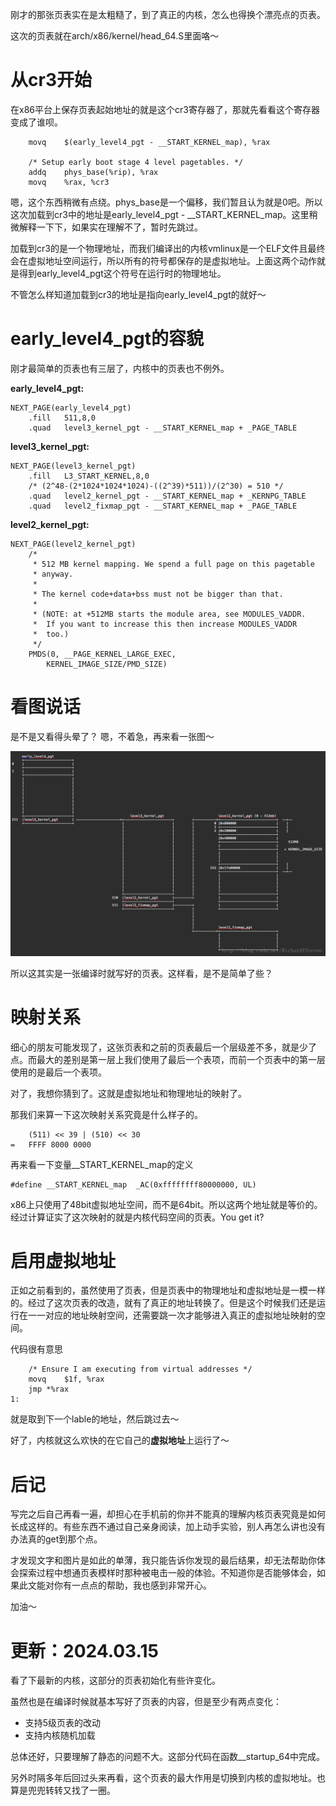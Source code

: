 刚才的那张页表实在是太粗糙了，到了真正的内核，怎么也得换个漂亮点的页表。

这次的页表就在arch/x86/kernel/head_64.S里面咯～

# 从cr3开始

在x86平台上保存页表起始地址的就是这个cr3寄存器了，那就先看看这个寄存器变成了谁呗。

```
	movq	$(early_level4_pgt - __START_KERNEL_map), %rax

	/* Setup early boot stage 4 level pagetables. */
	addq	phys_base(%rip), %rax
	movq	%rax, %cr3
```

嗯，这个东西稍微有点绕。phys_base是一个偏移，我们暂且认为就是0吧。所以这次加载到cr3中的地址是early_level4_pgt - __START_KERNEL_map。这里稍微解释一下下，如果实在理解不了，暂时先跳过。

加载到cr3的是一个物理地址，而我们编译出的内核vmlinux是一个ELF文件且最终会在虚拟地址空间运行，所以所有的符号都保存的是虚拟地址。上面这两个动作就是得到early_level4_pgt这个符号在运行时的物理地址。

不管怎么样知道加载到cr3的地址是指向early_level4_pgt的就好～

# early_level4_pgt的容貌

刚才最简单的页表也有三层了，内核中的页表也不例外。


**early_level4_pgt:**

```
NEXT_PAGE(early_level4_pgt)
	.fill	511,8,0
	.quad	level3_kernel_pgt - __START_KERNEL_map + _PAGE_TABLE
```

**level3_kernel_pgt:**

```
NEXT_PAGE(level3_kernel_pgt)
	.fill	L3_START_KERNEL,8,0
	/* (2^48-(2*1024*1024*1024)-((2^39)*511))/(2^30) = 510 */
	.quad	level2_kernel_pgt - __START_KERNEL_map + _KERNPG_TABLE
	.quad	level2_fixmap_pgt - __START_KERNEL_map + _PAGE_TABLE
```

**level2_kernel_pgt:**

```
NEXT_PAGE(level2_kernel_pgt)
	/*
	 * 512 MB kernel mapping. We spend a full page on this pagetable
	 * anyway.
	 *
	 * The kernel code+data+bss must not be bigger than that.
	 *
	 * (NOTE: at +512MB starts the module area, see MODULES_VADDR.
	 *  If you want to increase this then increase MODULES_VADDR
	 *  too.)
	 */
	PMDS(0, __PAGE_KERNEL_LARGE_EXEC,
		KERNEL_IMAGE_SIZE/PMD_SIZE)
```

# 看图说话

是不是又看得头晕了？ 嗯，不着急，再来看一张图～

![这里写图片描述](/kernel_pagetable/pagetable_compiled.png)

所以这其实是一张编译时就写好的页表。这样看，是不是简单了些？

# 映射关系

细心的朋友可能发现了，这张页表和之前的页表最后一个层级差不多，就是少了点。而最大的差别是第一层上我们使用了最后一个表项，而前一个页表中的第一层使用的是最后一个表项。

对了，我想你猜到了。这就是虚拟地址和物理地址的映射了。

那我们来算一下这次映射关系究竟是什么样子的。

```
    (511) << 39 | (510) << 30
=   FFFF 8000 0000
```

再来看一下变量__START_KERNEL_map的定义

```
#define __START_KERNEL_map	_AC(0xffffffff80000000, UL)
```

x86上只使用了48bit虚拟地址空间，而不是64bit。所以这两个地址就是等价的。经过计算证实了这次映射的就是内核代码空间的页表。You get it?

# 启用虚拟地址

正如之前看到的，虽然使用了页表，但是页表中的物理地址和虚拟地址是一模一样的。经过了这次页表的改造，就有了真正的地址转换了。但是这个时候我们还是运行在一一对应的地址映射空间，还需要跳一次才能够进入真正的虚拟地址映射的空间。

代码很有意思

```
	/* Ensure I am executing from virtual addresses */
	movq	$1f, %rax
	jmp	*%rax
1:
```

就是取到下一个lable的地址，然后跳过去～

好了，内核就这么欢快的在它自己的**虚拟地址**上运行了～

# 后记

写完之后自己再看一遍，却担心在手机前的你并不能真的理解内核页表究竟是如何长成这样的。有些东西不通过自己亲身阅读，加上动手实验，别人再怎么讲也没有办法真的get到那个点。

才发现文字和图片是如此的单薄，我只能告诉你发现的最后结果，却无法帮助你体会探索过程中想通页表模样时那种被电击一般的体验。不知道你是否能够体会，如果此文能对你有一点点的帮助，我也感到非常开心。

加油～

# 更新：2024.03.15

看了下最新的内核，这部分的页表初始化有些许变化。

虽然也是在编译时候就基本写好了页表的内容，但是至少有两点变化：

* 支持5级页表的改动
* 支持内核随机加载

总体还好，只要理解了静态的问题不大。这部分代码在函数__startup_64中完成。

另外时隔多年后回过头来再看，这个页表的最大作用是切换到内核的虚拟地址。也算是兜兜转转又找了一圈。